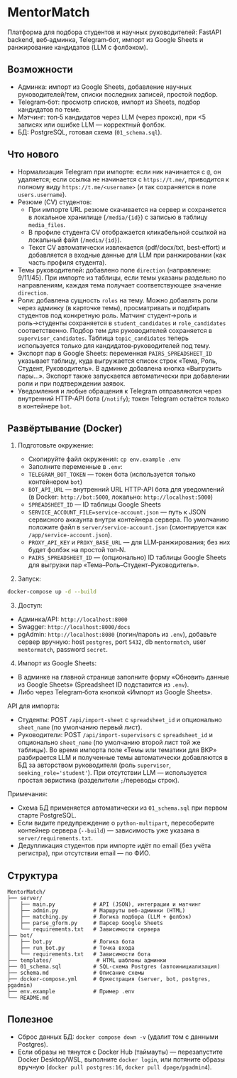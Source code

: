 # MentorMatch

Платформа для подбора студентов и научных руководителей: FastAPI backend, веб‑админка, Telegram‑бот, импорт из Google Sheets и ранжирование кандидатов (LLM с фолбэком).

## Возможности

- Админка: импорт из Google Sheets, добавление научных руководителей/тем, списки последних записей, простой подбор.
- Telegram‑бот: просмотр списков, импорт из Sheets, подбор кандидатов по теме.
- Мэтчинг: топ‑5 кандидатов через LLM (через прокси), при <5 записях или ошибке LLM — корректный фолбэк.
- БД: PostgreSQL, готовая схема (`01_schema.sql`).

## Что нового

- Нормализация Telegram при импорте: если ник начинается с `@`, он удаляется; если ссылка не начинается с `https://t.me/`, приводится к полному виду `https://t.me/<username>` (и так сохраняется в поле `users.username`).
- Резюме (CV) студентов:
  - При импорте URL резюме скачивается на сервер и сохраняется в локальное хранилище (`/media/{id}`) с записью в таблицу `media_files`.
  - В профиле студента CV отображается кликабельной ссылкой на локальный файл (`/media/{id}`).
  - Текст CV автоматически извлекается (pdf/docx/txt, best‑effort) и добавляется в входные данные для LLM при ранжировании (как часть профиля студента).
- Темы руководителей: добавлено поле `direction` (направление: 9/11/45). При импорте из таблицы, если темы указаны раздельно по направлениям, каждая тема получает соответствующее значение `direction`.
- Роли: добавлена сущность `roles` на тему. Можно добавлять роли через админку (в карточке темы), просматривать и подбирать студентов под конкретную роль. Матчинг студент→роль и роль→студенты сохраняется в `student_candidates` и `role_candidates` соответственно. Подбор тем для руководителей сохраняется в `supervisor_candidates`. Таблица `topic_candidates` теперь используется только для кандидатов‑руководителей под тему.
- Экспорт пар в Google Sheets: переменная `PAIRS_SPREADSHEET_ID` указывает таблицу, куда выгружается список строк «Тема, Роль, Студент, Руководитель». В админке добавлена кнопка «Выгрузить пары…». Экспорт также запускается автоматически при добавлении роли и при подтверждении заявок.
- Уведомления и любые обращения к Telegram отправляются через внутренний HTTP‑API бота (`/notify`); токен Telegram остаётся только в контейнере `bot`.

## Развёртывание (Docker)

1) Подготовьте окружение:
   - Скопируйте файл окружения: `cp env.example .env`
   - Заполните переменные в `.env`:
    - `TELEGRAM_BOT_TOKEN` — токен бота (используется только контейнером `bot`)
    - `BOT_API_URL` — внутренний URL HTTP‑API бота для уведомлений (в Docker: `http://bot:5000`, локально: `http://localhost:5000`)
     - `SPREADSHEET_ID` — ID таблицы Google Sheets
     - `SERVICE_ACCOUNT_FILE=service-account.json` — путь к JSON сервисного аккаунта внутри контейнера сервера. По умолчанию положите файл в `server/service-account.json` (смонтируется как `/app/service-account.json`).
    - `PROXY_API_KEY` и `PROXY_BASE_URL` — для LLM‑ранжирования; без них будет фолбэк на простой топ‑N.
    - `PAIRS_SPREADSHEET_ID` — (опционально) ID таблицы Google Sheets для выгрузки пар «Тема–Роль–Студент–Руководитель».

2) Запуск:
```bash
docker-compose up -d --build
```

3) Доступ:
- Админка/API: `http://localhost:8000`
- Swagger: `http://localhost:8000/docs`
- pgAdmin: `http://localhost:8080` (логин/пароль из `.env`), добавьте сервер вручную: host `postgres`, port `5432`, db `mentormatch`, user `mentormatch`, password `secret`.

4) Импорт из Google Sheets:
- В админке на главной странице заполните форму «Обновить данные из Google Sheets» (Spreadsheet ID подставится из `.env`).
- Либо через Telegram‑бота кнопкой «Импорт из Google Sheets».

API для импорта:
- Студенты: POST `/api/import-sheet` с `spreadsheet_id` и опционально `sheet_name` (по умолчанию первый лист).
- Руководители: POST `/api/import-supervisors` с `spreadsheet_id` и опционально `sheet_name` (по умолчанию второй лист той же таблицы). Во время импорта поле «Темы или тематики для ВКР» разбирается LLM и полученные темы автоматически добавляются в БД за авторством руководителя (роль `supervisor`, `seeking_role='student'`). При отсутствии LLM — используется простая эвристика (разделители `;`/переводы строк).

Примечания:
- Схема БД применяется автоматически из `01_schema.sql` при первом старте PostgreSQL.
- Если видите предупреждение о `python-multipart`, пересоберите контейнер сервера (`--build`) — зависимость уже указана в `server/requirements.txt`.
- Дедупликация студентов при импорте идёт по email (без учёта регистра), при отсутствии email — по ФИО.

## Структура

```
MentorMatch/
├── server/
│   ├── main.py            # API (JSON), интеграции и матчинг
│   ├── admin.py           # Маршруты веб‑админки (HTML)
│   ├── matching.py        # Логика подбора (LLM + фолбэк)
│   ├── parse_gform.py     # Парсер Google Sheets
│   └── requirements.txt   # Зависимости сервера
├── bot/
│   ├── bot.py             # Логика бота
│   ├── run_bot.py         # Точка входа
│   └── requirements.txt   # Зависимости бота
├── templates/              # HTML шаблоны админки
├── 01_schema.sql          # SQL‑схема Postgres (автоинициализация)
├── schema.md              # Описание схемы
├── docker-compose.yml     # Оркестрация (server, bot, postgres, pgadmin)
├── env.example            # Пример .env
└── README.md
```

## Полезное
- Сброс данных БД: `docker compose down -v` (удалит том с данными Postgres).
- Если образы не тянутся с Docker Hub (таймауты) — перезапустите Docker Desktop/WSL, выполните `docker login`, или потяните образы вручную (`docker pull postgres:16`, `docker pull dpage/pgadmin4`).
